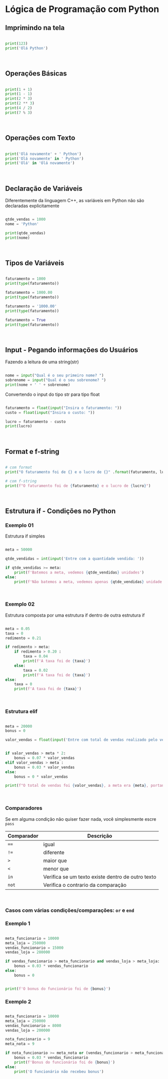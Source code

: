 # Lógica de Programação com Python

## Imprimindo na tela

```python

print(123)
print('Olá Python')

```
<br>


## Operações Básicas

```python

print(1 + 1)
print(1 - 1)
print(2 * 3)
print(2 ** 3)
print(4 / 2)
print(7 % 3)

```
<br>


## Operações com Texto

```python

print('Olá novamente' + ' Python')
print('Olá novamente' in ' Python')
print('Olá' in 'Olá novamente')

```
<br>



## Declaração de Variáveis

Diferentemente da linguagem C++, as variáveis em Python não são declaradas explicitamente

```python

qtde_vendas = 1000
nome = 'Python'

print(qtde_vendas)
print(nome)

```
<br>


## Tipos de Variáveis

```python

faturamento = 1000
print(type(faturamento))

faturamento = 1000.00
print(type(faturamento))

faturamento = '1000.00'
print(type(faturamento))

faturamento = True
print(type(faturamento))

```
<br>


## Input - Pegando informações do Usuários

Fazendo a leitura de uma string(str)

```python

nome = input("Qual é o seu primeiro nome? ")
sobrenome = input("Qual é o seu sobrenome? ")
print(nome + ' ' + sobrenome)

```


Convertendo o input do tipo str para tipo float

```python

faturamento = float(input("Insira o faturamento: "))
custo = float(input("Insira o custo: "))

lucro = faturamento - custo 
print(lucro)

```
<br>

## Format e f-string

```python

# com format 
print("O faturamento foi de {} e o lucro de {}" .format(faturamento, lucro))

# com f-string
print(f"O faturamento foi de {faturamento} e o lucro de {lucro}")

```
<br>

## Estrutura if - Condições no Python

### Exemplo 01
Estrutura if simples

```python

meta = 50000

qtde_vendidas = int(input('Entre com a quantidade vendida: '))

if qtde_vendidas >= meta:
    print(f'Batemos a meta, vedemos {qtde_vendidas} unidades')
else: 
    print(f'Não batemos a meta, vedemos apenas {qtde_vendidas} unidade')

``` 
<br>

### Exemplo 02

Estrutura composta por uma estrutura if dentro de outra estrutura if

```python

meta = 0.05
taxa = 0
redimento = 0.21

if redimento > meta:
    if redimento > 0.20 :
        taxa = 0.04
        print(f'A taxa foi de {taxa}')
    else:
        taxa = 0.02
        print(f'A taxa foi de {taxa}')
else: 
    taxa = 0
    print(f'A taxa foi de {taxa}')

```
<br>

### Estrutura elif

```python

meta = 20000
bonus = 0

valor_vendas = float(input('Entre com total de vendas realizado pelo vendedor: '))


if valor_vendas > meta * 2:
    bonus = 0.07 * valor_vendas
elif valor_vendas > meta :
    bonus = 0.03 * valor_vendas
else: 
    bonus = 0 * valor_vendas

print(f"O total de vendas foi {valor_vendas}, a meta era {meta}, portanto o bonus foi de {bonus}") 

```
<br>

### Comparadores 

Se em alguma condição não quiser fazer nada, você simplesmente escre `pass`

Comparador | Descrição
---|---
`==` | igual
`!=` | diferente
`>` | maior que 
`<` | menor que 
`in` | Verifica se um texto existe dentro de outro texto
`not` | Verifica o contrario da comparação

<br>

### Casos com várias condições/comparações: `or` e `end`

### Exemplo 1

```python

meta_funcionario = 10000
meta_loja = 250000
vendas_funcionario = 15000
vendas_loja = 280000

if vendas_funcionario > meta_funcionario and vendas_loja > meta_loja:
    bonus = 0.03 * vendas_funcionario
else: 
    bonus = 0


print(f'O bonus do funcionário foi de {bonus}')

```

### Exemplo 2

```python

meta_funcionario = 10000
meta_loja = 250000
vendas_funcionario = 8000
vendas_loja = 200000

nota_funcionario = 9
meta_nota = 9 

if nota_funcionario >= meta_nota or (vendas_funcionario > meta_funcionario and vendas_loja > meta_loja):
    bonus = 0.03 * vendas_funcionario
    print(f'Bonus do funcionário foi de {bonus}')
else:
    print('O funcionário não recebeu bonus')

```

<br>